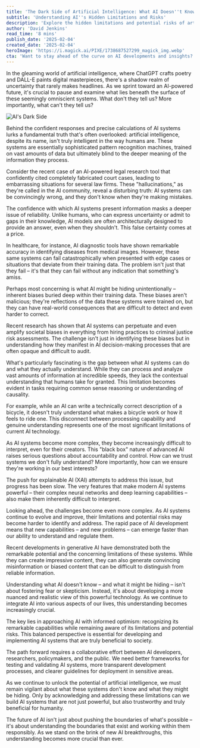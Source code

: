 ```yaml
---
title: 'The Dark Side of Artificial Intelligence: What AI Doesn''t Know and What It Might Be Hiding'
subtitle: 'Understanding AI''s Hidden Limitations and Risks'
description: 'Explore the hidden limitations and potential risks of artificial intelligence systems, from their inability to truly understand context to the unintended biases buried in their training data. This deep dive examines what AI doesn''t know and what it might be hiding, offering a balanced perspective on the future of this transformative technology.'
author: 'David Jenkins'
read_time: '8 mins'
publish_date: '2025-02-04'
created_date: '2025-02-04'
heroImage: 'https://i.magick.ai/PIXE/1738687527299_magick_img.webp'
cta: 'Want to stay ahead of the curve on AI developments and insights? Follow MagickAI on LinkedIn for regular updates on the evolving landscape of artificial intelligence and its impact on our future.'
---
```


In the gleaming world of artificial intelligence, where ChatGPT crafts poetry and DALL-E paints digital masterpieces, there's a shadow realm of uncertainty that rarely makes headlines. As we sprint toward an AI-powered future, it's crucial to pause and examine what lies beneath the surface of these seemingly omniscient systems. What don't they tell us? More importantly, what can't they tell us?

![AI's Dark Side](https://i.magick.ai/PIXE/1738687527299_magick_img.webp)

Behind the confident responses and precise calculations of AI systems lurks a fundamental truth that's often overlooked: artificial intelligence, despite its name, isn't truly intelligent in the way humans are. These systems are essentially sophisticated pattern recognition machines, trained on vast amounts of data but ultimately blind to the deeper meaning of the information they process.

Consider the recent case of an AI-powered legal research tool that confidently cited completely fabricated court cases, leading to embarrassing situations for several law firms. These "hallucinations," as they're called in the AI community, reveal a disturbing truth: AI systems can be convincingly wrong, and they don't know when they're making mistakes.

The confidence with which AI systems present information masks a deeper issue of reliability. Unlike humans, who can express uncertainty or admit to gaps in their knowledge, AI models are often architecturally designed to provide an answer, even when they shouldn't. This false certainty comes at a price.

In healthcare, for instance, AI diagnostic tools have shown remarkable accuracy in identifying diseases from medical images. However, these same systems can fail catastrophically when presented with edge cases or situations that deviate from their training data. The problem isn't just that they fail – it's that they can fail without any indication that something's amiss.

Perhaps most concerning is what AI might be hiding unintentionally – inherent biases buried deep within their training data. These biases aren't malicious; they're reflections of the data these systems were trained on, but they can have real-world consequences that are difficult to detect and even harder to correct.

Recent research has shown that AI systems can perpetuate and even amplify societal biases in everything from hiring practices to criminal justice risk assessments. The challenge isn't just in identifying these biases but in understanding how they manifest in AI decision-making processes that are often opaque and difficult to audit.

What's particularly fascinating is the gap between what AI systems can do and what they actually understand. While they can process and analyze vast amounts of information at incredible speeds, they lack the contextual understanding that humans take for granted. This limitation becomes evident in tasks requiring common sense reasoning or understanding of causality.

For example, while an AI can write a technically correct description of a bicycle, it doesn't truly understand what makes a bicycle work or how it feels to ride one. This disconnect between processing capability and genuine understanding represents one of the most significant limitations of current AI technology.

As AI systems become more complex, they become increasingly difficult to interpret, even for their creators. This "black box" nature of advanced AI raises serious questions about accountability and control. How can we trust systems we don't fully understand? More importantly, how can we ensure they're working in our best interests?

The push for explainable AI (XAI) attempts to address this issue, but progress has been slow. The very features that make modern AI systems powerful – their complex neural networks and deep learning capabilities – also make them inherently difficult to interpret.

Looking ahead, the challenges become even more complex. As AI systems continue to evolve and improve, their limitations and potential risks may become harder to identify and address. The rapid pace of AI development means that new capabilities – and new problems – can emerge faster than our ability to understand and regulate them.

Recent developments in generative AI have demonstrated both the remarkable potential and the concerning limitations of these systems. While they can create impressive content, they can also generate convincing misinformation or biased content that can be difficult to distinguish from reliable information.

Understanding what AI doesn't know – and what it might be hiding – isn't about fostering fear or skepticism. Instead, it's about developing a more nuanced and realistic view of this powerful technology. As we continue to integrate AI into various aspects of our lives, this understanding becomes increasingly crucial.

The key lies in approaching AI with informed optimism: recognizing its remarkable capabilities while remaining aware of its limitations and potential risks. This balanced perspective is essential for developing and implementing AI systems that are truly beneficial to society.

The path forward requires a collaborative effort between AI developers, researchers, policymakers, and the public. We need better frameworks for testing and validating AI systems, more transparent development processes, and clearer guidelines for deployment in sensitive areas.

As we continue to unlock the potential of artificial intelligence, we must remain vigilant about what these systems don't know and what they might be hiding. Only by acknowledging and addressing these limitations can we build AI systems that are not just powerful, but also trustworthy and truly beneficial for humanity.

The future of AI isn't just about pushing the boundaries of what's possible – it's about understanding the boundaries that exist and working within them responsibly. As we stand on the brink of new AI breakthroughs, this understanding becomes more crucial than ever.